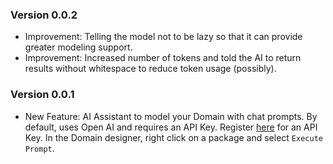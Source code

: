 ### Version 0.0.2

- Improvement: Telling the model not to be lazy so that it can provide greater modeling support.
- Improvement: Increased number of tokens and told the AI to return results without whitespace to reduce token usage (possibly).

### Version 0.0.1

- New Feature: AI Assistant to model your Domain with chat prompts. By default, uses Open AI and requires an API Key. Register [here](https://platform.openai.com/api-keys) for an API Key. In the Domain designer, right click on a package and select `Execute Prompt`.